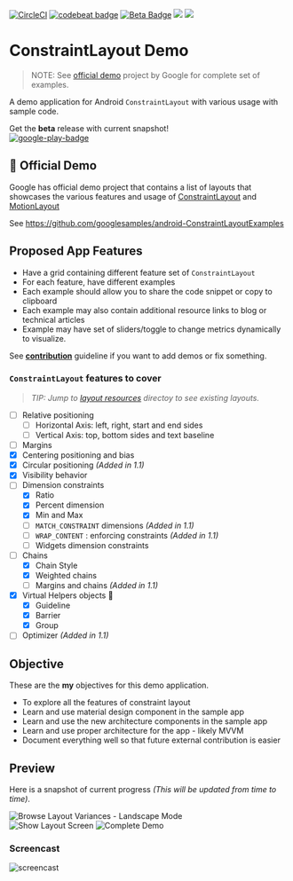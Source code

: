 [![CircleCI](https://circleci.com/gh/amardeshbd/android-constraint-layout-cheatsheet.svg?style=svg)](https://circleci.com/gh/amardeshbd/android-constraint-layout-cheatsheet) [![codebeat badge](https://codebeat.co/badges/bf0c09f2-f87c-49cc-b437-ee1a975ed830)](https://codebeat.co/projects/github-com-amardeshbd-android-constraint-layout-cheatsheet-master) [![Beta Badge](https://img.shields.io/badge/Google%20Play-BETA-orange.svg)](https://play.google.com/store/apps/details?id=com.hossainkhan.android.constraintlayout) [![](https://img.shields.io/github/release/amardeshbd/android-constraint-layout-cheatsheet.svg?label=latest)](https://github.com/amardeshbd/android-constraint-layout-cheatsheet/releases) ![](https://img.shields.io/badge/AS%20Compatibility-v3.3.2-green.svg?logo=android)   


# ConstraintLayout Demo
> NOTE: See [official demo](#bookmark-official-demo) project by Google for complete set of examples.

A demo application for Android `ConstraintLayout` with various usage with sample code.

Get the **beta** release with current snapshot!  
[![google-play-badge](https://user-images.githubusercontent.com/99822/40590807-b714614a-61d3-11e8-9fab-a6781bc670c2.png)](https://play.google.com/store/apps/details?id=com.hossainkhan.android.constraintlayout)

## :bookmark: Official Demo
Google has official demo project that contains a list of layouts that showcases the various features and usage of
[ConstraintLayout](https://developer.android.com/reference/android/support/constraint/ConstraintLayout.html) and 
[MotionLayout](https://developer.android.com/reference/android/support/constraint/motion/MotionLayout)

See https://github.com/googlesamples/android-ConstraintLayoutExamples

## Proposed App Features
* Have a grid containing different feature set of `ConstraintLayout`
* For each feature, have different examples
* Each example should allow you to share the code snippet or copy to clipboard
* Each example may also contain additional resource links to blog or technical articles
* Example may have set of sliders/toggle to change metrics dynamically to visualize.

See **[contribution](CONTRIBUTING.md)** guideline if you want to add demos or fix something.

### `ConstraintLayout` features to cover 
> _TIP: Jump to [layout resources](https://github.com/amardeshbd/android-constraint-layout-cheatsheet/tree/master/app/src/main/res/layout) directoy to see existing layouts._

- [ ] Relative positioning
  * [ ] Horizontal Axis: left, right, start and end sides
  * [ ] Vertical Axis: top, bottom sides and text baseline
- [ ] Margins
- [x] Centering positioning and bias
- [x] Circular positioning _(Added in 1.1)_
- [x] Visibility behavior
- [ ] Dimension constraints
  * [x] Ratio
  * [x] Percent dimension
  * [x] Min and Max
  * [ ] `MATCH_CONSTRAINT` dimensions _(Added in 1.1)_
  * [ ] `WRAP_CONTENT` : enforcing constraints _(Added in 1.1)_
  * [ ] Widgets dimension constraints
- [ ] Chains
  * [x] Chain Style
  * [x] Weighted chains
  * [ ] Margins and chains _(Added in 1.1)_
- [x] Virtual Helpers objects 🥇
  * [x] Guideline
  * [x] Barrier
  * [x] Group
- [ ] Optimizer _(Added in 1.1)_

## Objective
These are the **my** objectives for this demo application.
* To explore all the features of constraint layout
* Learn and use material design component in the sample app
* Learn and use the new architecture components in the sample app
* Learn and use proper architecture for the app - likely MVVM
* Document everything well so that future external contribution is easier

## Preview
Here is a snapshot of current progress _(This will be updated from time to time)_.  

![Browse Layout Variances - Landscape Mode](https://user-images.githubusercontent.com/99822/39678468-6de62ce8-515b-11e8-9516-5203bef17d8a.png)   
![Show Layout Screen](https://user-images.githubusercontent.com/99822/39677193-c55efc3c-5144-11e8-822f-b55664d8e5e2.png) ![Complete Demo](https://user-images.githubusercontent.com/99822/56074662-80d4b280-5d84-11e9-83a5-4c6440662359.png)


### Screencast
![screencast](https://user-images.githubusercontent.com/99822/55640296-50e04a80-5799-11e9-9209-01b99e7ddd52.gif)
